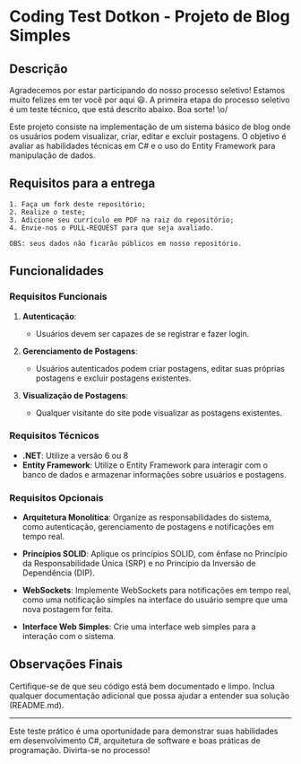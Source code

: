 # Coding Test Dotkon - Projeto de Blog Simples

## Descrição

Agradecemos por estar participando do nosso processo seletivo! Estamos muito felizes em ter você por aqui 😃.
A primeira etapa do processo seletivo é um teste técnico, que está descrito abaixo. Boa sorte! \o/

Este projeto consiste na implementação de um sistema básico de blog onde os usuários podem visualizar, criar, editar e excluir postagens. O objetivo é avaliar as habilidades técnicas em C# e o uso do Entity Framework para manipulação de dados.

## Requisitos para a entrega
    1. Faça um fork deste repositório;
    2. Realize o teste;
    3. Adicione seu currículo em PDF na raiz do repositório;
    4. Envie-nos o PULL-REQUEST para que seja avaliado.
    
    OBS: seus dados não ficarão públicos em nosso repositório.
  
## Funcionalidades

### Requisitos Funcionais

1. **Autenticação**: 
    - Usuários devem ser capazes de se registrar e fazer login.

2. **Gerenciamento de Postagens**: 
    - Usuários autenticados podem criar postagens, editar suas próprias postagens e excluir postagens existentes.

3. **Visualização de Postagens**: 
    - Qualquer visitante do site pode visualizar as postagens existentes.

### Requisitos Técnicos

- **.NET**: Utilize a versão 6 ou 8
- **Entity Framework**: Utilize o Entity Framework para interagir com o banco de dados e armazenar informações sobre usuários e postagens.

### Requisitos Opcionais

- **Arquitetura Monolítica**: Organize as responsabilidades do sistema, como autenticação, gerenciamento de postagens e notificações em tempo real.

- **Princípios SOLID**: Aplique os princípios SOLID, com ênfase no Princípio da Responsabilidade Única (SRP) e no Princípio da Inversão de Dependência (DIP).

- **WebSockets**: Implemente WebSockets para notificações em tempo real, como uma notificação simples na interface do usuário sempre que uma nova postagem for feita.

- **Interface Web Simples**: Crie uma interface web simples para a interação com o sistema.

## Observações Finais
Certifique-se de que seu código está bem documentado e limpo.
Inclua qualquer documentação adicional que possa ajudar a entender sua solução (README.md).

---

Este teste prático é uma oportunidade para demonstrar suas habilidades em desenvolvimento C#, arquitetura de software e boas práticas de programação. 
Divirta-se no processo!
